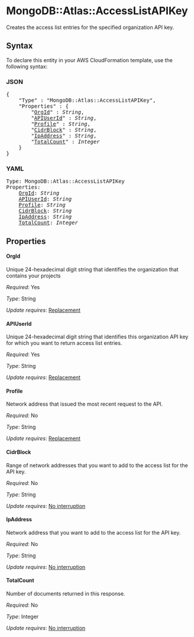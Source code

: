 # MongoDB::Atlas::AccessListAPIKey

Creates the access list entries for the specified organization API key.

## Syntax

To declare this entity in your AWS CloudFormation template, use the following syntax:

### JSON

<pre>
{
    "Type" : "MongoDB::Atlas::AccessListAPIKey",
    "Properties" : {
        "<a href="#orgid" title="OrgId">OrgId</a>" : <i>String</i>,
        "<a href="#apiuserid" title="APIUserId">APIUserId</a>" : <i>String</i>,
        "<a href="#profile" title="Profile">Profile</a>" : <i>String</i>,
        "<a href="#cidrblock" title="CidrBlock">CidrBlock</a>" : <i>String</i>,
        "<a href="#ipaddress" title="IpAddress">IpAddress</a>" : <i>String</i>,
        "<a href="#totalcount" title="TotalCount">TotalCount</a>" : <i>Integer</i>
    }
}
</pre>

### YAML

<pre>
Type: MongoDB::Atlas::AccessListAPIKey
Properties:
    <a href="#orgid" title="OrgId">OrgId</a>: <i>String</i>
    <a href="#apiuserid" title="APIUserId">APIUserId</a>: <i>String</i>
    <a href="#profile" title="Profile">Profile</a>: <i>String</i>
    <a href="#cidrblock" title="CidrBlock">CidrBlock</a>: <i>String</i>
    <a href="#ipaddress" title="IpAddress">IpAddress</a>: <i>String</i>
    <a href="#totalcount" title="TotalCount">TotalCount</a>: <i>Integer</i>
</pre>

## Properties

#### OrgId

Unique 24-hexadecimal digit string that identifies the organization that contains your projects

_Required_: Yes

_Type_: String

_Update requires_: [Replacement](https://docs.aws.amazon.com/AWSCloudFormation/latest/UserGuide/using-cfn-updating-stacks-update-behaviors.html#update-replacement)

#### APIUserId

Unique 24-hexadecimal digit string that identifies this organization API key for which you want to return access list entries.

_Required_: Yes

_Type_: String

_Update requires_: [Replacement](https://docs.aws.amazon.com/AWSCloudFormation/latest/UserGuide/using-cfn-updating-stacks-update-behaviors.html#update-replacement)

#### Profile

Network address that issued the most recent request to the API.

_Required_: No

_Type_: String

_Update requires_: [Replacement](https://docs.aws.amazon.com/AWSCloudFormation/latest/UserGuide/using-cfn-updating-stacks-update-behaviors.html#update-replacement)

#### CidrBlock

Range of network addresses that you want to add to the access list for the API key.

_Required_: No

_Type_: String

_Update requires_: [No interruption](https://docs.aws.amazon.com/AWSCloudFormation/latest/UserGuide/using-cfn-updating-stacks-update-behaviors.html#update-no-interrupt)

#### IpAddress

Network address that you want to add to the access list for the API key.

_Required_: No

_Type_: String

_Update requires_: [No interruption](https://docs.aws.amazon.com/AWSCloudFormation/latest/UserGuide/using-cfn-updating-stacks-update-behaviors.html#update-no-interrupt)

#### TotalCount

Number of documents returned in this response.

_Required_: No

_Type_: Integer

_Update requires_: [No interruption](https://docs.aws.amazon.com/AWSCloudFormation/latest/UserGuide/using-cfn-updating-stacks-update-behaviors.html#update-no-interrupt)

